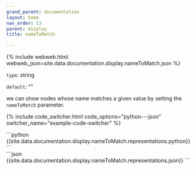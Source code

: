 ```yaml
---
grand_parent: documentation
layout: home
nav_order: 13
parent: display
title: nameToMatch

---
```


{% include webweb.html webweb_json=site.data.documentation.display.nameToMatch.json %}

```type```: string

```default```: ""

we can show nodes whose name matches a given value by setting the `nameToMatch` parameter.

{% include code_switcher.html code_options="python---json" switcher_name="example-code-switcher" %}
<div class='select-code-block example-code-switcher python-code-block select-code-block-visible'></div>
```python
{{site.data.documentation.display.nameToMatch.representations.python}}
```
<div class='select-code-block example-code-switcher json-code-block'></div>
```json
{{site.data.documentation.display.nameToMatch.representations.json}}
```